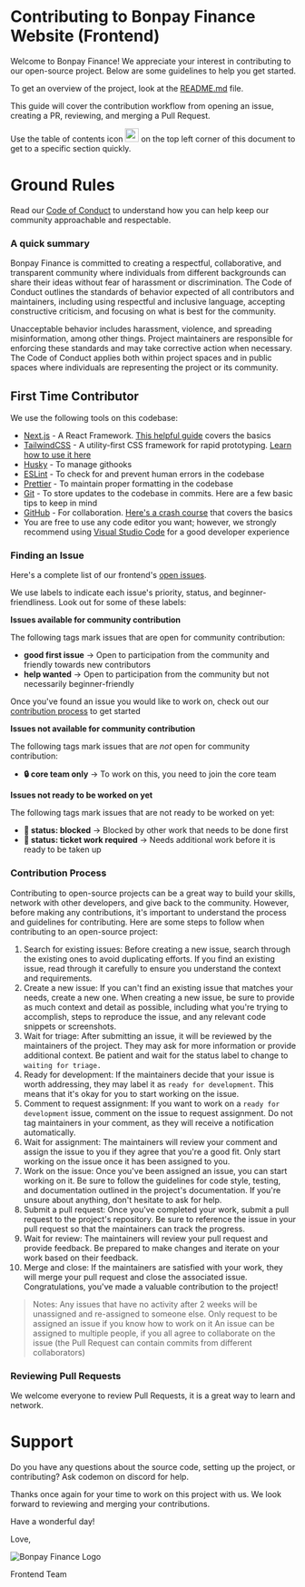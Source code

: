 # Contributing to Bonpay Finance Website (Frontend)

<!-- Add a thank you message for new/existing contributors -->

Welcome to Bonpay Finance! We appreciate your interest in contributing to our open-source project. Below are some guidelines to help you get started.

To get an overview of the project, look at the [README.md](README.md) file.

This guide will cover the contribution workflow from opening an issue, creating a PR, reviewing, and merging a Pull Request.

Use the table of contents icon <img src="public/assets/table-of-contents.png" width="24" height="24" /> on the top left corner of this document to get to a specific section quickly.

<!-- ## Getting Started
1. Fork the repository to your own GitHub account.
2. Clone the repository to your local machine.
3. Install any necessary dependencies for the project.
4. Create a new branch for your changes. -->

# Ground Rules

Read our [Code of Conduct](CODE_OF_CONDUCT.md) to understand how you can help keep our community approachable and respectable.

### A quick summary

<!-- a quick summary of the Code of Conduct -->

Bonpay Finance is committed to creating a respectful, collaborative, and transparent community where individuals from different backgrounds can share their ideas without fear of harassment or discrimination. The Code of Conduct outlines the standards of behavior expected of all contributors and maintainers, including using respectful and inclusive language, accepting constructive criticism, and focusing on what is best for the community.

Unacceptable behavior includes harassment, violence, and spreading misinformation, among other things. Project maintainers are responsible for enforcing these standards and may take corrective action when necessary. The Code of Conduct applies both within project spaces and in public spaces where individuals are representing the project or its community.

## First Time Contributor

<!-- Helpful links and things the contributor should know about contributing to the project: Like our stack (Next.js, TailwindCSS, Git, GitHub etc.), helpful links on setting up and working with each tool in the stack -->

We use the following tools on this codebase:

- [Next.js](https://nextjs.org/) - A React Framework. [This helpful guide](https://www.youtube.com/playlist?list=PLC3y8-rFHvwgC9mj0qv972IO5DmD-H0ZH) covers the basics
- [TailwindCSS](https://tailwindcss.com/) - A utility-first CSS framework for rapid prototyping. [Learn how to use it here](https://www.youtube.com/watch?v=pfaSUYaSgRo)
- [Husky](https://typicode.github.io/husky/) - To manage githooks
- [ESLint](https://eslint.org/) - To check for and prevent human errors in the codebase
- [Prettier](https://prettier.io/) - To maintain proper formatting in the codebase
- [Git](https://git-scm.com/) - To store updates to the codebase in commits. Here are a few basic tips to keep in mind
- [GitHub](https://github.com/) - For collaboration. [Here's a crash course](https://www.youtube.com/watch?v=8Dd7KRpKeaE) that covers the basics
- You are free to use any code editor you want; however, we strongly recommend using [Visual Studio Code](https://code.visualstudio.com/) for a good developer experience

<!-- ## Getting Started -->

<!-- Add an introduction here -->

### Finding an Issue

<!-- A concise guide to finding an issue on the repo -->
<!-- Here, you can talk about the different labels on the project and what they mean. I think you should also add that if the contributor finds a new issue, they should comment on it and get approval first -->

Here's a complete list of our frontend's [open issues](https://github.com/bonpayfinance/website/issues).

We use labels to indicate each issue's priority, status, and beginner-friendliness. Look out for some of these labels:

**Issues available for community contribution**

The following tags mark issues that are open for community contribution:

- **good first issue** -> Open to participation from the community and friendly towards new contributors
- **help wanted** -> Open to participation from the community but not necessarily beginner-friendly

Once you've found an issue you would like to work on, check out our [contribution process](#contribution-process) to get started

**Issues not available for community contribution**

The following tags mark issues that are _not_ open for community contribution:

- **🔒 core team only** -> To work on this, you need to join the core team

**Issues not ready to be worked on yet**

The following tags mark issues that are not ready to be worked on yet:

- **🚧 status: blocked** -> Blocked by other work that needs to be done first
- **🧹 status: ticket work required** -> Needs additional work before it is ready to be taken up

### Contribution Process

Contributing to open-source projects can be a great way to build your skills, network with other developers, and give back to the community. However, before making any contributions, it's important to understand the process and guidelines for contributing. Here are some steps to follow when contributing to an open-source project:

1. Search for existing issues: Before creating a new issue, search through the existing ones to avoid duplicating efforts. If you find an existing issue, read through it carefully to ensure you understand the context and requirements.
2. Create a new issue: If you can't find an existing issue that matches your needs, create a new one. When creating a new issue, be sure to provide as much context and detail as possible, including what you're trying to accomplish, steps to reproduce the issue, and any relevant code snippets or screenshots.
3. Wait for triage: After submitting an issue, it will be reviewed by the maintainers of the project. They may ask for more information or provide additional context. Be patient and wait for the status label to change to `waiting for triage.`
4. Ready for development: If the maintainers decide that your issue is worth addressing, they may label it as `ready for development`. This means that it's okay for you to start working on the issue.
5. Comment to request assignment: If you want to work on a `ready for development` issue, comment on the issue to request assignment. Do not tag maintainers in your comment, as they will receive a notification automatically.
6. Wait for assignment: The maintainers will review your comment and assign the issue to you if they agree that you're a good fit. Only start working on the issue once it has been assigned to you.
7. Work on the issue: Once you've been assigned an issue, you can start working on it. Be sure to follow the guidelines for code style, testing, and documentation outlined in the project's documentation. If you're unsure about anything, don't hesitate to ask for help.
8. Submit a pull request: Once you've completed your work, submit a pull request to the project's repository. Be sure to reference the issue in your pull request so that the maintainers can track the progress.
9. Wait for review: The maintainers will review your pull request and provide feedback. Be prepared to make changes and iterate on your work based on their feedback.
10. Merge and close: If the maintainers are satisfied with your work, they will merge your pull request and close the associated issue. Congratulations, you've made a valuable contribution to the project!

> Notes: Any issues that have no activity after 2 weeks will be unassigned and re-assigned to someone else. Only request to be assigned an issue if you know how to work on it
> An issue can be assigned to multiple people, if you all agree to collaborate on the issue (the Pull Request can contain commits from different collaborators)

<!-- How to get started with contributing once you find an issue -->

<!-- commenting on an issue and getting it assigned to you -->
<!-- forking and cloning the repo -->
<!-- creating a separate branch for each feature and making changes as required using a mobile-first approach -->
<!-- sending a pull request -->

<!-- **Picking an issue to work on** -->

<!-- Comment on the issue and get it assigned to you first -->

<!-- **Forking and cloning the repo** -->

<!-- Click the fork icon at the top right corner of the project and fork the repo -->
<!-- In your fork, click the code button, and copy the git URL to clone to your local PC. See how to clone here -->

<!-- **Working on your chosen issue in a separate branch** -->

<!-- Create a branch with feat/refactor/bugfix/docs... following these concise branching guidelines -->

<!-- **Sending a pull request** -->

<!-- Send a pull request from your branch to the repo's staging branch -->

<!-- ### Proposing a New Issue -->

<!-- Didn't find an issue? How to raise a new one -->

<!-- If you discover any bugs or possible improvements while going through the project, **check the list of open issues first** to see if someone else has already proposed it.

You can **only** file a bug report or suggest a new feature **if no open issues exist addressing it**.

**How to file a bug report**

**How to suggest a new feature** -->

### Reviewing Pull Requests

We welcome everyone to review Pull Requests, it is a great way to learn and network.

# Support

Do you have any questions about the source code, setting up the project, or contributing? Ask codemon on discord for help.

<!-- Add link to Slack Workspace here, and other means to get in touch with members of the core team, like Twitter and LinkedIn -->

Thanks once again for your time to work on this project with us. We look forward to reviewing and merging your contributions.

Have a wonderful day!

Love,

![Bonpay Finance Logo](components/assets/logo/lightmode.svg)

Frontend Team

